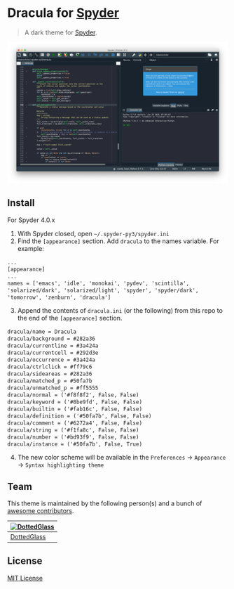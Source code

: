 # Dracula for [Spyder](https://www.spyder-ide.org/)

> A dark theme for [Spyder](https://www.spyder-ide.org/).

![Screenshot](./screenshot.png)

## Install
For Spyder 4.0.x

1. With Spyder closed, open `~/.spyder-py3/spyder.ini`
2. Find the `[appearance]` section. Add `dracula` to the names variable. For example:
```
...
[appearance]
...
names = ['emacs', 'idle', 'monokai', 'pydev', 'scintilla', 'solarized/dark', 'solarized/light', 'spyder', 'spyder/dark', 'tomorrow', 'zenburn', 'dracula']
```
3. Append the contents of `dracula.ini` (or the following) from this repo to the end of the `[appearance]` section.
```
dracula/name = Dracula
dracula/background = #282a36
dracula/currentline = #3a424a
dracula/currentcell = #292d3e
dracula/occurrence = #3a424a
dracula/ctrlclick = #ff79c6
dracula/sideareas = #282a36
dracula/matched_p = #50fa7b
dracula/unmatched_p = #ff5555
dracula/normal = ('#f8f8f2', False, False)
dracula/keyword = ('#8be9fd', False, False)
dracula/builtin = ('#fab16c', False, False)
dracula/definition = ('#50fa7b', False, False)
dracula/comment = ('#6272a4', False, False)
dracula/string = ('#f1fa8c', False, False)
dracula/number = ('#bd93f9', False, False)
dracula/instance = ('#50fa7b', False, True)
```
4. The new color scheme will be available in the `Preferences` -> `Appearance` -> `Syntax highlighting theme`

## Team

This theme is maintained by the following person(s) and a bunch of [awesome contributors](https://github.com/DottedGlass/spyder-dracula/graphs/contributors).

[![DottedGlass](https://avatars1.githubusercontent.com/u/29390846?s=460&v=4)](https://github.com/JimmyMultani) |
--- |
[DottedGlass](https://github.com/DottedGlass) |

## License

[MIT License](./LICENSE)
